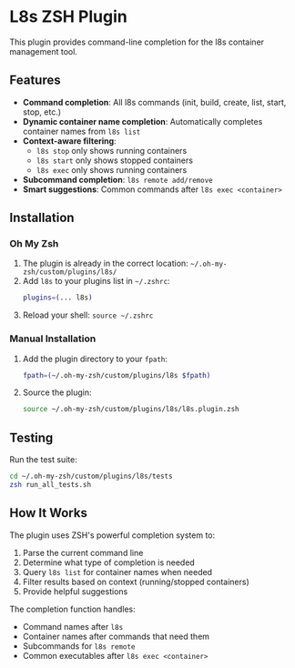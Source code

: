 # L8s ZSH Plugin

This plugin provides command-line completion for the l8s container management tool.

## Features

- **Command completion**: All l8s commands (init, build, create, list, start, stop, etc.)
- **Dynamic container name completion**: Automatically completes container names from `l8s list`
- **Context-aware filtering**: 
  - `l8s stop` only shows running containers
  - `l8s start` only shows stopped containers
  - `l8s exec` only shows running containers
- **Subcommand completion**: `l8s remote add/remove`
- **Smart suggestions**: Common commands after `l8s exec <container>`

## Installation

### Oh My Zsh

1. The plugin is already in the correct location: `~/.oh-my-zsh/custom/plugins/l8s/`
2. Add `l8s` to your plugins list in `~/.zshrc`:
   ```zsh
   plugins=(... l8s)
   ```
3. Reload your shell: `source ~/.zshrc`

### Manual Installation

1. Add the plugin directory to your `fpath`:
   ```zsh
   fpath=(~/.oh-my-zsh/custom/plugins/l8s $fpath)
   ```
2. Source the plugin:
   ```zsh
   source ~/.oh-my-zsh/custom/plugins/l8s/l8s.plugin.zsh
   ```

## Testing

Run the test suite:
```bash
cd ~/.oh-my-zsh/custom/plugins/l8s/tests
zsh run_all_tests.sh
```

## How It Works

The plugin uses ZSH's powerful completion system to:
1. Parse the current command line
2. Determine what type of completion is needed
3. Query `l8s list` for container names when needed
4. Filter results based on context (running/stopped containers)
5. Provide helpful suggestions

The completion function handles:
- Command names after `l8s`
- Container names after commands that need them
- Subcommands for `l8s remote`
- Common executables after `l8s exec <container>`